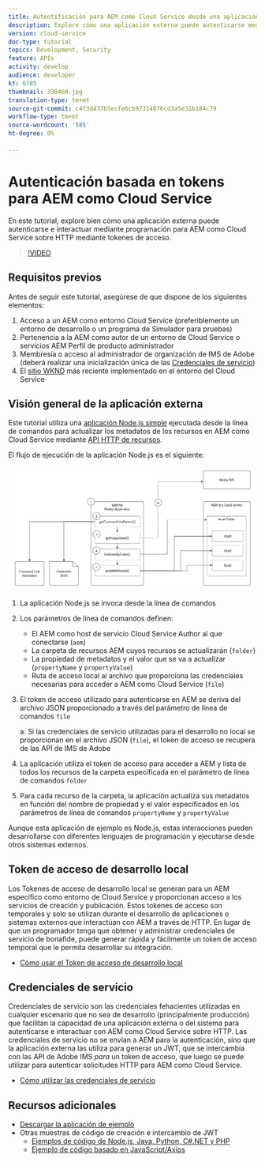 ```yaml
---
title: Autentificación para AEM como Cloud Service desde una aplicación externa
description: Explore cómo una aplicación externa puede autenticarse mediante programación e interactuar con AEM como Cloud Service mediante HTTP mediante Tokenes de acceso de desarrollo local y credenciales de servicio.
version: cloud-service
doc-type: tutorial
topics: Development, Security
feature: APIs
activity: develop
audience: developer
kt: 6785
thumbnail: 330460.jpg
translation-type: tm+mt
source-git-commit: c4f3d437b5ecfe6cb97314076cd3a5e31b184c79
workflow-type: tm+mt
source-wordcount: '585'
ht-degree: 0%

---
```



# Autenticación basada en tokens para AEM como Cloud Service

En este tutorial, explore bien cómo una aplicación externa puede autenticarse e interactuar mediante programación para AEM como Cloud Service sobre HTTP mediante tokenes de acceso.

>[!VIDEO](https://video.tv.adobe.com/v/330460/?quality=12&learn=on)

## Requisitos previos

Antes de seguir este tutorial, asegúrese de que dispone de los siguientes elementos:

1. Acceso a un AEM como entorno Cloud Service (preferiblemente un entorno de desarrollo o un programa de Simulador para pruebas)
1. Pertenencia a la AEM como autor de un entorno de Cloud Service o servicios AEM Perfil de producto administrador
1. Membresía o acceso al administrador de organización de IMS de Adobe (deberá realizar una inicialización única de las [Credenciales de servicio](./service-credentials.md))
1. El [sitio WKND](https://github.com/adobe/aem-guides-wknd) más reciente implementado en el entorno del Cloud Service

## Visión general de la aplicación externa

Este tutorial utiliza una [aplicación Node.js simple](./assets/aem-guides_token-authentication-external-application.zip) ejecutada desde la línea de comandos para actualizar los metadatos de los recursos en AEM como Cloud Service mediante [API HTTP de recursos](https://experienceleague.adobe.com/docs/experience-manager-cloud-service/assets/admin/mac-api-assets.html).

El flujo de ejecución de la aplicación Node.js es el siguiente:

![Aplicación externa](./assets/overview/external-application.png)

1. La aplicación Node.js se invoca desde la línea de comandos
1. Los parámetros de línea de comandos definen:
   + El AEM como host de servicio Cloud Service Author al que conectarse (`aem`)
   + La carpeta de recursos AEM cuyos recursos se actualizarán (`folder`)
   + La propiedad de metadatos y el valor que se va a actualizar (`propertyName` y `propertyValue`)
   + Ruta de acceso local al archivo que proporciona las credenciales necesarias para acceder a AEM como Cloud Service (`file`)
1. El token de acceso utilizado para autenticarse en AEM se deriva del archivo JSON proporcionado a través del parámetro de línea de comandos `file`

   a. Si las credenciales de servicio utilizadas para el desarrollo no local se proporcionan en el archivo JSON (`file`), el token de acceso se recupera de las API de IMS de Adobe
1. La aplicación utiliza el token de acceso para acceder a AEM y lista de todos los recursos de la carpeta especificada en el parámetro de línea de comandos `folder`
1. Para cada recurso de la carpeta, la aplicación actualiza sus metadatos en función del nombre de propiedad y el valor especificados en los parámetros de línea de comandos `propertyName` y `propertyValue`

Aunque esta aplicación de ejemplo es Node.js, estas interacciones pueden desarrollarse con diferentes lenguajes de programación y ejecutarse desde otros sistemas externos.

## Token de acceso de desarrollo local

Los Tokenes de acceso de desarrollo local se generan para un AEM específico como entorno de Cloud Service y proporcionan acceso a los servicios de creación y publicación.  Estos tokenes de acceso son temporales y solo se utilizan durante el desarrollo de aplicaciones o sistemas externos que interactúan con AEM a través de HTTP. En lugar de que un programador tenga que obtener y administrar credenciales de servicio de bonafide, puede generar rápida y fácilmente un token de acceso temporal que le permita desarrollar su integración.

+ [Cómo usar el Token de acceso de desarrollo local](./local-development-access-token.md)

## Credenciales de servicio

Credenciales de servicio son las credenciales fehacientes utilizadas en cualquier escenario que no sea de desarrollo (principalmente producción) que facilitan la capacidad de una aplicación externa o del sistema para autenticarse e interactuar con AEM como Cloud Service sobre HTTP. Las credenciales de servicio no se envían a AEM para la autenticación, sino que la aplicación externa las utiliza para generar un JWT, que se intercambia con las API de Adobe IMS _para_ un token de acceso, que luego se puede utilizar para autenticar solicitudes HTTP para AEM como Cloud Service.

+ [Cómo utilizar las credenciales de servicio](./service-credentials.md)

## Recursos adicionales

+ [Descargar la aplicación de ejemplo](./assets/aem-guides_token-authentication-external-application.zip)
+ Otras muestras de código de creación e intercambio de JWT
   + [Ejemplos de código de Node.js, Java, Python, C#.NET y PHP](https://www.adobe.io/authentication/auth-methods.html#!AdobeDocs/adobeio-auth/master/JWT/samples/samples.md)
   + [Ejemplo de código basado en JavaScript/Axios](https://github.com/adobe/aemcs-api-client-lib)

